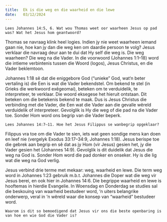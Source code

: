 ```yaml
---
title:  Ek is die weg en die waarheid en die lewe
date:   03/12/2024
---
```


`Lees Johannes 14:5, 6. Wat wou Thomas weet oor waarheen Jesus op pad was? Wat het Jesus hom geantwoord?`

Thomas se navraag klink heel logies. Indien jy nie weet waarheen iemand gaan nie, hoe kan jy dan die weg ken om daardie persoon te volg? Jesus verklaar die navraag deur aan te dui dat Hy self die weg is. Die weg waarheen? Die weg na die Vader. In die voorwoord (Johannes 1:1–18) word die intieme verbintenis tussen die Woord (logos), Jesus Christus, en die Vader beklemtoon.

Johannes 1:18 sê dat die eniggebore God (“unieke” God, wat‘n beter vertaling is) die Een is wat die Vader bekendstel. Om bekend te stel (in Grieks die werkwoord exēgeomai), beteken om te verduidelik, te interpreteer, te verklaar. Die woord eksegese het hieruit ontstaan. Dit beteken om die betekenis bekend te maak. Dus is Jesus Christus die verbinding met die Vader, die Een wat die Vader aan die gevalle wêreld verduidelik of interpreteer. Gevolglik is Hy die weg of die pad na die Vader toe. Sonder Hom word ons begrip van die Vader beperk.

`Lees Johannes 14:7–11. Hoe het Jesus Filippus se wanbegrip opgeklaar?`

Filippus vra toe om die Vader te sien, iets wat geen sondige mens kan doen en leef nie (vergelyk Exodus 33:17–34:9, Johannes 1:18). Jesus berispe toe die gebrek aan begrip en sê dat as jy Hom (vir Jesus) gesien het, jy die Vader gesien het (Johannes 14:9). Gevolglik is dit duidelik dat Jesus die weg na God is. Sonder Hom word die pad donker en onseker. Hy is die lig wat die weg na God verlig.

Jesus verbind drie terme met mekaar: weg, waarheid en lewe. Die term weg word in Johannes 1:23 gebruik m.b.t. Johannes die Doper wat die weg vir Jesus berei, en ook hier in Johannes 14:6. Die begrippe waarheid en lewe is hooftemas in hierdie Evangelie. In Woensdag en Donderdag se studies sal die beskouing van waarheid bestudeer word, ‘n uiters belangrike onderwerp, veral in ‘n wêreld waar die konsep van “waarheid” bestudeer word.

`Waarom is dit so bemoedigend dat Jesus vir ons die beste openbaring is van hoe en wie God die Vader is?`